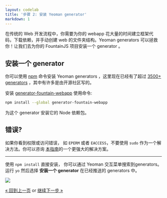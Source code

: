 ```yaml
---
layout: codelab
title: '步骤 2: 安装 Yeoman generator'
markdown: 1
---
```


在传统的 Web 开发流程中，你需要为你的 webapp 花大量的时间建立框架代码，下载依赖，并手动创建 web 的文件夹结构。Yeoman generators 可以拯救你！让我们去为你的 FountainJS 项目安装一个 generator 。

## 安装一个 generator

你可以使用 [npm](https://www.npmjs.com/) 命令安装 Yeoman generators ，这里现在已经有了超过 [3500+ generators](/generators/) ，其中有许多是由开源社区写的。

安装 [generator-fountain-webapp](https://www.npmjs.com/package/generator-fountain-webapp) 使用命令:

```sh
npm install --global generator-fountain-webapp
```

为这个 generator 安装它的 Node 依赖包。

<div class="note important">

  <h2>错误?</h2>

  <p>如果你看到权限或访问错误， 如 <code>EPERM</code> 或者 <code>EACCESS</code>，不要使用 <code>sudo</code> 作为一个解决方法。你可以咨询 <a href="https://github.com/sindresorhus/guides/blob/master/npm-global-without-sudo.md">本指南</a>的一个更强大的解决方案。</p>

</div>

<hr>

<div class="note tip">

  <p>使用 <code>npm install</code> 直接安装， 你可以通过 Yeoman 交互菜单搜索到generators。运行 <code>yo</code> 然后选择 <b>安装一个 generator</b> 在已经推送的 generators 中。</p>

  <img src="/assets/img/codelab/02_yo_interactive.png">

</div>


<p class="codelab-paging">
  <a href="index.html#toc">&laquo; 回到上一页</a>
  or
  <a href="scaffold-app.html">继续下一步 &raquo;</a>
</p>

